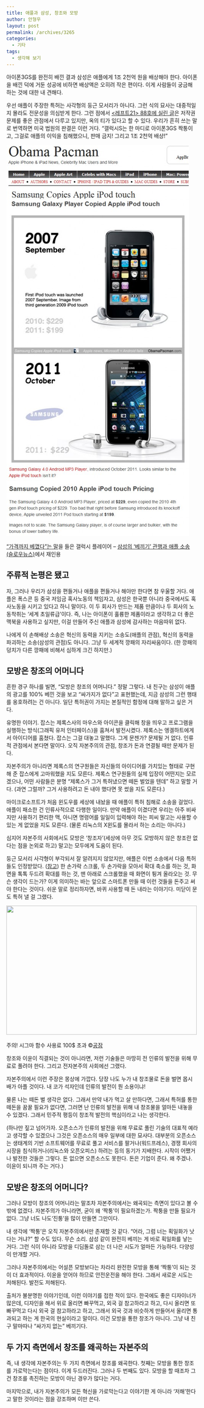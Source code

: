 ```yaml
---
title: 애플과 삼성, 창조와 모방
author: 안형우
layout: post
permalink: /archives/3265
categories:
  - 기타
tags:
  - 생각해 보기
---
```

아이폰3GS를 완전히 배낀 결과 삼성은 애플에게 1조 2천억 원을 배상해야 한다. 아이폰을 배낀 덕에 거둔 성공에 비하면 배상액은 오히려 작은 편이다. 이게 사람들이 궁금해 하는 것에 대한 내 견해다.

우선 애플이 주장한 특허는 사각형의 둥근 모서리가 아니다. 그런 식의 묘사는 대중적일지 몰라도 전문성을 의심받게 한다. 그런 점에서 [&lt;레프트21> 88호에 실린 글][1]은 저작권 문제를 좋은 관점에서 다루고 있지만, 옥의 티가 있다고 할 수 있다. 우리가 흔히 쓰는 말로 번역하면 미국 법원의 판결은 이런 거다. “갤럭시S는 한 마디로 아이폰3GS 짝퉁이고, 그걸로 애플의 이익을 침해했으니, 판매 금지! 그리고 1조 2천억 배상!”

<div style="width: 489px" class="wp-caption aligncenter">
  <img src="/uploads/legacy/samsung-is-copycat.jpg" alt="" width="479" height="1024" /><p class="wp-caption-text">
    <a title="" href="http://obamapacman.com/2011/11/samsung-galaxy-player-copies-apple-ipod-touch/" target="_blank">“가격까지 베꼈다”는 말</a>을 들은 갤럭시 플레이어 &#8211; <a href="http://slownews.kr/5335">삼성의 ‘베끼기’ 관행과 애플 소송(슬로우뉴스)</a>에서 재인용
  </p>
</div>

## 주류적 논평은 됐고

자, 그러나 우리가 삼성을 편들거나 애플을 편들거나 해야만 한다면 참 우울할 거다. 애플은 폭스콘 등 중국 저임금 혹사노동의 책임자고, 삼성은 한국뿐 아니라 중국에서도 혹사노동을 시키고 있다고 하니 말이다. 이 두 회사가 만드는 제품 만큼이나 두 회사의 노동착취는 ‘세계 초일류급’이다. 즉, 나는 아이폰이 훌륭한 제품이라고 생각하고 더 좋은 맥북을 사용하고 싶지만, 이걸 만들어 주신 애플과 삼성에 감사하는 마음따위 없다.

나에게 이 손해배상 소송은 혁신의 동력을 지키는 소송도(애플의 관점), 혁신의 동력을 파괴하는 소송(삼성의 관점)도 아니다. 그냥 두 세계적 깡패의 자리싸움이다. (한 깡패의 덩치가 다른 깡패에 비해서 심하게 크긴 하지만.)

## 모방은 창조의 어머니다

흔한 경구 하나를 빌면, “모방은 창조의 어머니다.” 정말 그렇다. 내 친구는 삼성이 애플의 광고를 100% 베낀 것을 보고 “싸가지가 없다”고 표현했는데, 지금 삼성의 그런 행태를 옹호하려는 건 아니다. 일단 특허권이 가지는 본질적인 함정에 대해 말하고 싶은 거다.

유명한 이야기. 잡스는 제록스사의 마우스와 아이콘을 클릭해 창을 띄우고 프로그램을 실행하는 방식(그래픽 유저 인터페이스)을 훔쳐서 발전시켰다. 제록스는 엥겔하트에게서 아이디어를 훔쳤다. 잡스는 그걸 대놓고 말했다. 그게 문젠가? 문제될 거 없다. 인류적 관점에서 본다면 말이다. 오직 자본주의의 관점, 창조가 돈과 연결될 때만 문제가 된다.

자본주의가 아니라면 제록스의 연구원들은 자신들의 아이디어를 가치있는 형태로 구현해 준 잡스에게 고마워했을 지도 모른다. 제록스 연구원들의 실제 입장이 어떤지는 모르겠으나, 어떤 사람들은 분명 “제록스가 그거 특허냈으면 떼돈 벌었을 텐데” 하고 말할 거다. (과연 그럴까? 그거 사용하려고 돈 내야 했다면 못 썼을 지도 모른다.)

마이크로소프트가 처음 윈도우를 세상에 내놨을 때 애플이 특허 침해로 소송을 걸었다. 애플이 패소한 건 인류사적으로 다행한 일이다. 만약 애플이 이겼다면 우리는 아주 비싸지만 사용하기 편리한 맥, 아니면 명령어를 일일이 입력해야 하는 피씨 말고는 사용할 수 있는 게 없었을 지도 모른다. (물론 리눅스의 X윈도를 몰라서 하는 소리는 아니다.)

심지어 자본주의 사회에서도 모방은 ‘창조자’(세상에 아무 것도 모방하지 않은 창조란 없다는 점을 논외로 하고) 말고는 모두에게 도움이 된다.

둥근 모서리 사각형이 부각되서 잘 알려지지 않았지만, 애플은 이번 소송에서 다음 특허들도 인정받았다. ([참고][2]) 한 손가락 스크롤, 두 손가락을 모아서 확대 축소를 하는 것, 화면을 톡톡 두드려 확대를 하는 것, 맨 아래로 스크롤했을 때 화면이 튕겨 올라오는 것. 무슨 생각이 드는가? 이게 의미하는 바는 앞으로 스마트폰 만들 때 이런 것들을 돈주고 써야 한다는 것이다. 쉬운 말로 정리하자면, 바퀴 사용할 때 돈 내라는 이야기다. 미닫이 문도 특허 낼 걸 그랬다.

<div style="width: 510px" class="wp-caption aligncenter">
  <img src="http://mytory.net/uploads/gongjam/Study-hard-but-Dont-use-it.jpg" alt="" width="500" height="338" /><p class="wp-caption-text">
    주의! 시그마 함수 사용료 100$ 초과 ©<a href="http://gongjam.co.kr">공잠</a>
  </p>
</div>

창조와 이윤이 직결되는 것이 아니라면, 저런 기술들은 마땅히 전 인류의 발전을 위해 무료로 풀려야 한다. 그리고 전자본주의 사회에선 그랬다.

자본주의에서 이런 주장은 몽상에 가깝다. 당장 나도 누가 내 창조물로 돈을 벌면 몹시 배가 아플 것이다. 내 코가 석자인데 인류의 발전이 뭔 소용이냐!

물론 나는 떼돈 벌 생각은 없다. 그래서 만약 내가 먹고 살 만하다면, 그래서 특허를 통한 떼돈을 꿈꿀 필요가 없다면, 그러면 난 인류의 발전을 위해 내 창조물을 얼마든 내놓을 수 있겠다. 그래서 민주적 평등이 창조적 발전의 핵심이라고 나는 생각한다.

(하나만 짚고 넘어가자. 오픈소스가 인류의 발전을 위해 무료로 풀린 기술의 대표적 예라고 생각할 수 있겠으나 그것은 오픈소스의 매우 일부에 대한 묘사다. 대부분의 오픈소스는 생태계의 기반 소프트웨어를 무료로 풀고 서비스를 팔거나(워드프레스), 경쟁 회사의 시장을 침식하거나(리눅스와 오픈오피스) 하려는 등의 동기가 지배한다. 시작이 어쨌거나 발전한 것들은 그렇다. 돈 없으면 오픈소스도 못한다. 돈은 기업이 준다. 왜 주겠나. 이윤이 되니까 주는 거다.)

## 모방은 창조의 어머니다?

그러나 모방이 창조의 어머니라는 말조차 자본주의에서는 왜곡되는 측면이 있다고 볼 수밖에 없겠다. 자본주의가 아니라면, 굳이 왜 ‘짝퉁’이 필요하겠는가. 짝퉁을 만들 필요가 없다. 그냥 너도 나도‘진퉁’을 많이 만들면 그만이다.

내 생각에 ‘짝퉁’은 오직 자본주의에서만 존재할 것 같다. “어라, 그럼 너는 획일화가 낫다는 거냐?” 할 수도 있다. 무슨 소리. 삼성 같이 완전히 베끼는 게 바로 획일화를 낳는 거다. 그런 식이 아니라 모방을 디딤돌로 삼는 더 나은 시도가 얼마든 가능하다. 다양성이 만개할 거다.

그러나 자본주의에서는 어설픈 모방보다는 차라리 완전한 모방을 통해 ‘짝퉁’이 되는 것이 더 효과적이다. 이윤을 얻어야 하므로 안전운전을 해야 한다. 그래서 새로운 시도는 저해된다. 발전도 저해된다.

출처가 불분명한 이야기인데, 이런 이야기를 접한 적이 있다. 한국에도 좋은 디자이너가 많은데, 디자인을 해서 위로 올리면 빠꾸먹고, 외국 걸 참고하라고 하고, 다시 올리면 또 빠꾸먹고 다시 외국 걸 참고하라고 하고, 그래서 외국 것과 비슷하게 만들어서 올리면 통과되고 하는 게 한국의 현실이라고 말이다. 이건 모방을 통한 창조가 아니다. 그냥 내 친구 말마따나 “싸가지 없는” 베끼기다.

## 두 가지 측면에서 창조를 왜곡하는 자본주의

즉, 내 생각에 자본주의는 두 가지 측면에서 창조를 왜곡한다. 첫째는 모방을 통한 창조를 가로막는다는 점이다. 이게 두드러진다. 그러나 두 번째도 있다. 모방을 할 때조차 그건 창조를 촉진하는 모방이 아닌 경우가 많다는 거다.

마지막으로, 내가 자본주의가 모든 혁신을 가로막는다고 이야기한 게 아니라 ‘저해’한다고 말한 것이라는 점을 강조하며 이만 쓴다.

 [1]: http://left21.com/article/11650
 [2]: http://www.bgr.com/2012/08/24/apple-samsung-trial-verdict-samsung-loses-big/